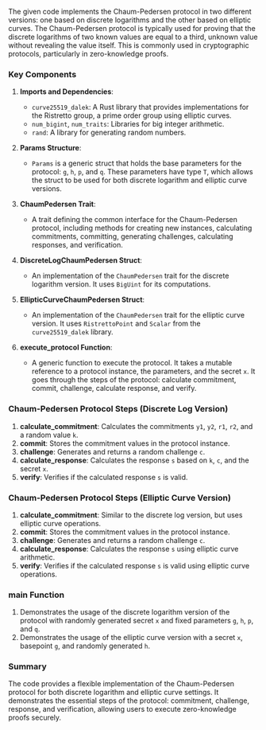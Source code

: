 The given code implements the Chaum-Pedersen protocol in two different versions: one based on discrete logarithms and the other based on elliptic curves. The Chaum-Pedersen protocol is typically used for proving that the discrete logarithms of two known values are equal to a third, unknown value without revealing the value itself. This is commonly used in cryptographic protocols, particularly in zero-knowledge proofs.

### Key Components

1. **Imports and Dependencies**:
    - `curve25519_dalek`: A Rust library that provides implementations for the Ristretto group, a prime order group using elliptic curves.
    - `num_bigint`, `num_traits`: Libraries for big integer arithmetic.
    - `rand`: A library for generating random numbers.

2. **Params Structure**:
    - `Params` is a generic struct that holds the base parameters for the protocol: `g`, `h`, `p`, and `q`. These parameters have type `T`, which allows the struct to be used for both discrete logarithm and elliptic curve versions.

3. **ChaumPedersen Trait**:
    - A trait defining the common interface for the Chaum-Pedersen protocol, including methods for creating new instances, calculating commitments, committing, generating challenges, calculating responses, and verification.

4. **DiscreteLogChaumPedersen Struct**:
    - An implementation of the `ChaumPedersen` trait for the discrete logarithm version. It uses `BigUint` for its computations.

5. **EllipticCurveChaumPedersen Struct**:
    - An implementation of the `ChaumPedersen` trait for the elliptic curve version. It uses `RistrettoPoint` and `Scalar` from the `curve25519_dalek` library.

6. **execute_protocol Function**:
    - A generic function to execute the protocol. It takes a mutable reference to a protocol instance, the parameters, and the secret `x`. It goes through the steps of the protocol: calculate commitment, commit, challenge, calculate response, and verify.

### Chaum-Pedersen Protocol Steps (Discrete Log Version)

1. **calculate_commitment**: Calculates the commitments `y1`, `y2`, `r1`, `r2`, and a random value `k`.
2. **commit**: Stores the commitment values in the protocol instance.
3. **challenge**: Generates and returns a random challenge `c`.
4. **calculate_response**: Calculates the response `s` based on `k`, `c`, and the secret `x`.
5. **verify**: Verifies if the calculated response `s` is valid.

### Chaum-Pedersen Protocol Steps (Elliptic Curve Version)

1. **calculate_commitment**: Similar to the discrete log version, but uses elliptic curve operations.
2. **commit**: Stores the commitment values in the protocol instance.
3. **challenge**: Generates and returns a random challenge `c`.
4. **calculate_response**: Calculates the response `s` using elliptic curve arithmetic.
5. **verify**: Verifies if the calculated response `s` is valid using elliptic curve operations.

### main Function

1. Demonstrates the usage of the discrete logarithm version of the protocol with randomly generated secret `x` and fixed parameters `g`, `h`, `p`, and `q`.
2. Demonstrates the usage of the elliptic curve version with a secret `x`, basepoint `g`, and randomly generated `h`.

### Summary

The code provides a flexible implementation of the Chaum-Pedersen protocol for both discrete logarithm and elliptic curve settings. It demonstrates the essential steps of the protocol: commitment, challenge, response, and verification, allowing users to execute zero-knowledge proofs securely.